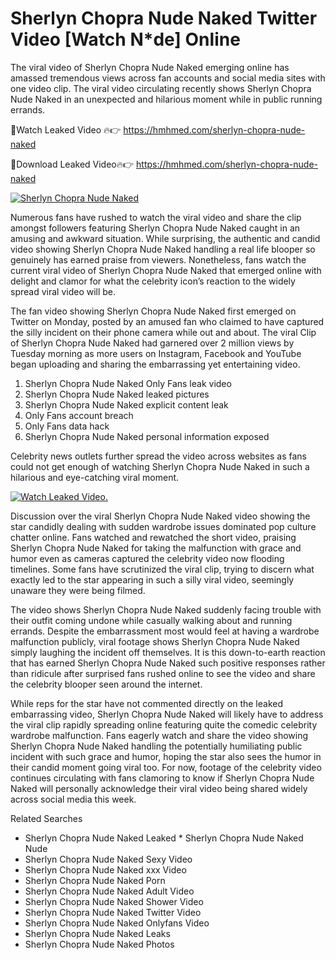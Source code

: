 ﻿# Sherlyn Chopra Nude Naked Twitter Video [Watch N*de] Online

The viral video of ﻿Sherlyn Chopra Nude Naked emerging online has amassed tremendous views across fan accounts and social media sites with one video clip. The viral video circulating recently shows ﻿Sherlyn Chopra Nude Naked in an unexpected and hilarious moment while in public running errands. 

🔴Watch Leaked Video 🔥👉  https://hmhmed.com/sherlyn-chopra-nude-naked 

🔴Download Leaked Video🔥👉  https://hmhmed.com/sherlyn-chopra-nude-naked 

[![Sherlyn Chopra Nude Naked](https://i.imgur.com/dJHk4Zq.gif)](https://hmhmed.com/sherlyn-chopra-nude-naked)

Numerous fans have rushed to watch the viral video and share the clip amongst followers featuring ﻿Sherlyn Chopra Nude Naked caught in an amusing and awkward situation. While surprising, the authentic and candid video showing ﻿Sherlyn Chopra Nude Naked handling a real life blooper so genuinely has earned praise from viewers. Nonetheless, fans watch the current viral video of ﻿Sherlyn Chopra Nude Naked that emerged online with delight and clamor for what the celebrity icon’s reaction to the widely spread viral video will be.

The fan video showing ﻿Sherlyn Chopra Nude Naked first emerged on Twitter on Monday, posted by an amused fan who claimed to have captured the silly incident on their phone camera while out and about. The viral Clip of ﻿Sherlyn Chopra Nude Naked had garnered over 2 million views by Tuesday morning as more users on Instagram, Facebook and YouTube began uploading and sharing the embarrassing yet entertaining video. 

1. ﻿Sherlyn Chopra Nude Naked Only Fans leak video
2. ﻿Sherlyn Chopra Nude Naked leaked pictures
3. ﻿Sherlyn Chopra Nude Naked explicit content leak
4. Only Fans account breach
5. Only Fans data hack
6. ﻿Sherlyn Chopra Nude Naked personal information exposed

Celebrity news outlets further spread the video across websites as fans could not get enough of watching ﻿Sherlyn Chopra Nude Naked in such a hilarious and eye-catching viral moment. 

[![Watch Leaked Video.](https://miro.medium.com/v2/resize:fit:828/format:webp/1*cilzJN44JGOrTw9NJCrNHA.gif "Watch Leaked Video")](https://hmhmed.com/sherlyn-chopra-nude-naked)

Discussion over the viral ﻿Sherlyn Chopra Nude Naked video showing the star candidly dealing with sudden wardrobe issues dominated pop culture chatter online. Fans watched and rewatched the short video, praising ﻿Sherlyn Chopra Nude Naked for taking the malfunction with grace and humor even as cameras captured the celebrity video now flooding timelines. Some fans have scrutinized the viral clip, trying to discern what exactly led to the star appearing in such a silly viral video, seemingly unaware they were being filmed.

The video shows ﻿Sherlyn Chopra Nude Naked suddenly facing trouble with their outfit coming undone while casually walking about and running errands. Despite the embarrassment most would feel at having a wardrobe malfunction publicly, viral footage shows ﻿Sherlyn Chopra Nude Naked simply laughing the incident off themselves. It is this down-to-earth reaction that has earned ﻿Sherlyn Chopra Nude Naked such positive responses rather than ridicule after surprised fans rushed online to see the video and share the celebrity blooper seen around the internet.  

While reps for the star have not commented directly on the leaked embarrassing video, ﻿Sherlyn Chopra Nude Naked will likely have to address the viral clip rapidly spreading online featuring quite the comedic celebrity wardrobe malfunction. Fans eagerly watch and share the video showing ﻿Sherlyn Chopra Nude Naked handling the potentially humiliating public incident with such grace and humor, hoping the star also sees the humor in their candid moment going viral too. For now, footage of the celebrity video continues circulating with fans clamoring to know if ﻿Sherlyn Chopra Nude Naked will personally acknowledge their viral video being shared widely across social media this week.

Related Searches
* ﻿Sherlyn Chopra Nude Naked Leaked
﻿* Sherlyn Chopra Nude Naked Nude
* ﻿Sherlyn Chopra Nude Naked Sexy Video
* ﻿Sherlyn Chopra Nude Naked xxx Video
* ﻿Sherlyn Chopra Nude Naked Porn
* ﻿Sherlyn Chopra Nude Naked Adult Video
* ﻿Sherlyn Chopra Nude Naked Shower Video
* ﻿Sherlyn Chopra Nude Naked Twitter Video
* ﻿Sherlyn Chopra Nude Naked Onlyfans Video
* ﻿Sherlyn Chopra Nude Naked Leaks
* ﻿Sherlyn Chopra Nude Naked Photos